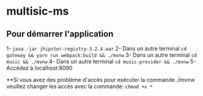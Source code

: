 # multisic-ms
## Pour démarrer l'application
1- `java -jar jhipster-registry-3.2.4.war`
2- Dans un autre terminal `cd gateway && yarn run webpack:build && ./mvnw`
3- Dans un autre terminal `cd music && ./mvnw`
4- Dans un autre terminal `cd music-provider && ./mvnw`
5- Accédez à localhost:8090

**Si vous avez des problème d'accès pour exécuter la commande ./mvnw veuillez changer les accès avec la commande:
`chmod +x *`

